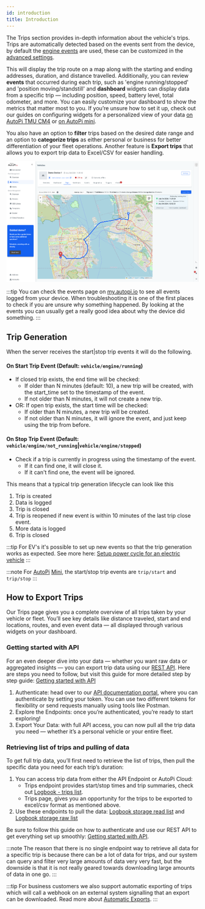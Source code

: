 ```yaml
---
id: introduction
title: Introduction
---
```


The Trips section provides in-depth information about the vehicle's trips. 
Trips are automatically detected based on the events sent from the device, by default the 
[engine events](/cloud/device_management/events/vehicle.md#engine-events) are used, these can be customized in the 
[advanced settings](/cloud/device_management/advanced_settings/autopi_tmu_cm4/trip.md#event).

This will display the trip route on a map along with the starting and ending addresses, duration, and distance travelled. 
Additionally, you can review **events** that occurred during each trip, such as 'engine running/stopped' and 'position moving/standstill' and **dashboard** widgets can display data from a specific trip — including position, speed, battery level, total odometer, and more. You can easily customize your dashboard to show the metrics that matter most to you. If you’re unsure how to set it up, check out our guides on configuring widgets for a personalized view of your data <a href="https://docs.autopi.io/getting_started/autopi_tmu_cm4/cm4-data-troubleshooting/#5-configuring-widgets" target="_blank">on AutoPi TMU CM4</a> or <a href="https://docs.autopi.io/getting_started/autopi_mini/mini-data-troubleshooting/#3-configuring-widgets/" target="_blank">on AutoPi mini</a>.

You also have an option to **filter** trips based on the desired date range and an option to **categorize trips** as either personal or business for better differentiation of your fleet operations. Another feature is **Export trips** that allows you to export trip data to Excel/CSV for easier handling. 

![Trip example](/img/cloud/fleet_management/vehicles/trips/intro/trip_demo_example_1.png)

:::tip
You can check the events page on [my.autopi.io](https://my.autopi.io) to see all events logged from your device. When troubleshooting it is one of the first places to check if you are unsure why something happened. By looking at the events you can usually get a really good idea about why the device did something.
:::

## Trip Generation

When the server receives the start|stop trip events it will do the following.

#### On Start Trip Event (Default: `vehicle/engine/running`)
   * If closed trip exists, the end time will be checked:
     * If older than N minutes (default: 10), a new trip will be created, with the start_time set to the timestamp of the event.
     * If not older than N minutes, it will not create a new trip.
   * OR: If open trip exists, the start time will be checked:
     * If older than N minutes, a new trip will be created.
     * If not older than N minutes, it will ignore the event, and just keep using the trip from before.

#### On Stop Trip Event (Default: `vehicle/engine/not_running`|`vehicle/engine/stopped`)
   * Check if a trip is currently in progress using the timestamp of the event.
     * If it can find one, it will close it.
     * If it can't find one, the event will be ignored.

This means that a typical trip generation lifecycle can look like this

1. Trip is created
2. Data is logged
3. Trip is closed
4. Trip is reopened if new event is within 10 minutes of the last trip close event.
5. More data is logged
6. Trip is closed

:::tip
For EV's it's possible to set up new events so that the trip generation works as expected.
See more here: [Setup power cycle for an electric vehicle](/getting_started/electric_vehicles/power-cycle-for-electric-vehicles/)
:::

:::note
For [AutoPi](https://www.autopi.io) [Mini](https://www.autopi.io/hardware/autopi-mini), the start/stop trip events are `trip/start` and `trip/stop`
:::


## How to Export Trips
Our Trips page gives you a complete overview of all trips taken by your vehicle or fleet. You’ll see key details like distance traveled, start and end locations, routes, and even event data — all displayed through various widgets on your dashboard.

### Getting started with API
For an even deeper dive into your data — whether you want raw data or aggregated insights — you can export trip data using our <a href="https://api.autopi.io/" target="_blank">REST API</a>. Here are steps you need to follow, but visit this guide for more detailed step by step guide: <a href="https://docs.autopi.io/getting_started/api/" target="_blank">Getting started with API</a>
1. Authenticate: head over to our <a href="https://api.autopi.io/" target="_blank">API documentation portal</a>, where you can authenticate by setting your token. You can use two different tokens for flexibility or send requests manually using tools like Postman.
2. Explore the Endpoints: once you’re authenticated, you’re ready to start exploring! 
3. Export Your Data: with full API access, you can now pull all the trip data you need — whether it’s a personal vehicle or your entire fleet.

### Retrieving list of trips and pulling of data
To get full trip data, you’ll first need to retrieve the list of trips, then pull the specific data you need for each trip’s duration:
1. You can access trip data from either the API Endpoint or AutoPi Cloud:
    - Trips endpoint provides start/stop times and trip summaries, check out <a href="https://api.autopi.io/#/logbook/logbook_trips_list/" target="_blank">Logbook - trips list</a>.
    - Trips page, gives you an opportunity for the trips to be exported to excel/csv format as mentioned above.
2.  Use these endpoints to pull the data: <a href="https://api.autopi.io/#/logbook/logbook_storage_read_list" target="_blank">Logbook storage read list</a> and <a href="https://api.autopi.io/#/logbook/logbook_storage_raw_list" target="_blank">Logbook storage raw list</a>  

Be sure to follow this guide on how to authenticate and use our REST API to get everything set up smoothly: <a href="https://docs.autopi.io/getting_started/api/" target="_blank">Getting started with API</a>.


:::note
The reason that there is no single endpoint way to retrieve all data for a specific trip is because
there can be a lot of data for trips, and our system can query and filter very large amounts of data
very very fast, but the downside is that it is not really geared towards downloading large amounts
of data in one go.
:::

:::tip
For business customers we also support automatic exporting of trips which will call a webhook on
an external system signalling that an export can be downloaded. Read more about <a href="https://docs.autopi.io/cloud/fleet_management/vehicles/trips/automatic-exports/" target="_blank">Automatic Exports</a>.
:::